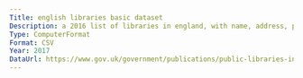 ```yaml
---
Title: english libraries basic dataset
Description: a 2016 list of libraries in england, with name, address, postcode, website and email.  published by libraries taskforce in march 2017.
Type: ComputerFormat
Format: CSV
Year: 2017
DataUrl: https://www.gov.uk/government/publications/public-libraries-in-england-basic-dataset
---
```

